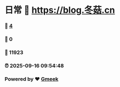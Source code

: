 # 日常 :link: https://blog.冬菇.cn 
### :page_facing_up: [4](https://blog.冬菇.cn/tag.html) 
### :speech_balloon: 0 
### :hibiscus: 11923 
### :alarm_clock: 2025-09-16 09:54:48 
### Powered by :heart: [Gmeek](https://github.com/Meekdai/Gmeek)
